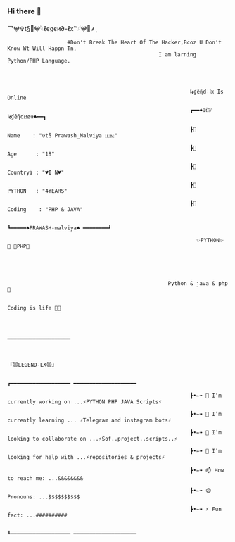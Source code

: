 
### Hi there 👋

<!--
**LEGEND-LX/LEGEND-lx** is a ✨ _special_ ✨ repository because its `README.md` (this file) appears on your GitHub profile.

Here are some ideas to get you started:

-                         🔭 I’m currently working on ...PYTHON PHP JAVA Scripts 

-                                           🌱 I’m currently learning ... PYTHON & PHP & JAVA 

-               👯 I’m looking to collaborate on ...

-                     🤔 I’m looking for help with ... LEGEND-OS

-               🤔 I’m looking for help with ... LEGEND-OS

-             📫 How to reach me: ...

-                        😄 Pronouns: ...
 
-                   ⚡ Fun fact: ...
  


                                              -->乛𖤍✞︎t§🔱𖤍𓆩ℓєgєи∂-ℓx™𓆪𖤍🔱⸙‌ٖٖٖ

                       #Don't Break The Heart Of The Hacker,Bcoz U Don't Know Wt Will Happn Tn,
                                                    I am larning Python/PHP Language.




                                                              𝖑𝖊ɠêɳ̃d-𝖑x 𝙸𝚜 𝙾𝚗𝚕𝚒𝚗𝚎

                                                              ┏━━♠️✞t͛ẞ̸ 𝖑𝖊ɠêɳ̃dẞø✞♠️━━┓
                                                              
                                                              ┣🌷        Name    : "✞tß Prawash_Malviya 🇮🇳"
                                                              
                                                              ┣🌷        Age      : "18"
                                                              
                                                              ┣🌷        Country✞ : "♥I N♥️"
                                                              
                                                              ┣🌷         PYTHON   : "4YEARS"
                                                              
                                                              ┣🌷         Coding    : "PHP & JAVA"
                                                              
                                                              ┗━━━━━♠PRAWASH-malviya♠️ ━━━━━━━━┛
                                                              
                                                                ✨PYTHON✨  🔹 📜PHP📜 
                                                          
                                                         
                                                            
                                                              

                                                       Python & java & php💖

                                                                          Coding is life 💝🖤



                                                                                    ━━━━━━━━━━━━━━━━━━━━

                                                                           
                                                                                    『😈LEGEND-LX😈』

                                                              ┏━━━━━━━━━━━━━━━━━━━ ━━━━━━━━━━━━━━━━━━━━
                                                                       
                                                              ┣•➳➠ 🔭 I’m currently working on ...⚡PYTHON PHP JAVA Scripts⚡
                                                                       
                                                              ┣•➳➠ 🌱 I’m currently learning ... ⚡Telegram and instagram bots⚡
                                                                       
                                                              ┣•➳➠ 👯 I’m looking to collaborate on ...⚡Sof..project..scripts..⚡
                                                                       
                                                              ┣•➳➠ 🤔 I’m looking for help with ...⚡repositories & projects⚡
                                                                       
                                                              ┣•➳➠ 📫 How to reach me: ...&&&&&&&&
                                                                       
                                                              ┣•➳➠ 😄 Pronouns: ...$$$$$$$$$$
                                                                       
                                                              ┣•➳➠ ⚡ Fun fact: ...##########
                                                                       
                                                              ┗━━━━━━━━━━━━━━━━━━━ ━━━━━━━━━━━━━━━━━━━━
